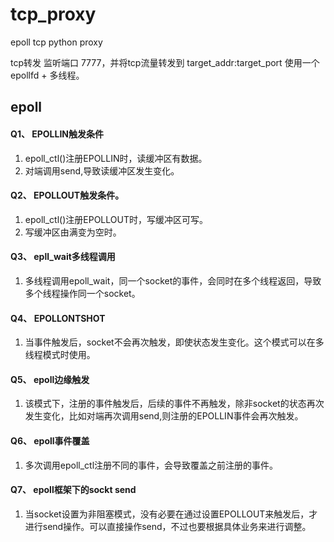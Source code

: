 # tcp_proxy
epoll tcp python proxy 

tcp转发 监听端口 7777，并将tcp流量转发到 target_addr:target_port
使用一个epollfd + 多线程。

## epoll
#### Q1、 EPOLLIN触发条件
1. epoll_ctl()注册EPOLLIN时，读缓冲区有数据。
2. 对端调用send,导致读缓冲区发生变化。
#### Q2、 EPOLLOUT触发条件。
1. epoll_ctl()注册EPOLLOUT时，写缓冲区可写。
2. 写缓冲区由满变为空时。
#### Q3、 epll_wait多线程调用
1. 多线程调用epoll_wait，同一个socket的事件，会同时在多个线程返回，导致多个线程操作同一个socket。
#### Q4、 EPOLLONTSHOT
1. 当事件触发后，socket不会再次触发，即使状态发生变化。这个模式可以在多线程模式时使用。
#### Q5、 epoll边缘触发
1. 该模式下，注册的事件触发后，后续的事件不再触发，除非socket的状态再次发生变化，比如对端再次调用send,则注册的EPOLLIN事件会再次触发。
#### Q6、 epoll事件覆盖
1. 多次调用epoll_ctl注册不同的事件，会导致覆盖之前注册的事件。
#### Q7、 epoll框架下的sockt send
1. 当socket设置为非阻塞模式，没有必要在通过设置EPOLLOUT来触发后，才进行send操作。可以直接操作send，不过也要根据具体业务来进行调整。
